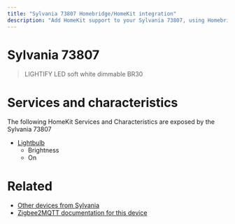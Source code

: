```yaml
---
title: "Sylvania 73807 Homebridge/HomeKit integration"
description: "Add HomeKit support to your Sylvania 73807, using Homebridge, Zigbee2MQTT and homebridge-z2m."
---
```

<!---
This file has been GENERATED using src/docgen/docgen.ts
DO NOT EDIT THIS FILE MANUALLY!
-->
# Sylvania 73807
> LIGHTIFY LED soft white dimmable BR30


# Services and characteristics
The following HomeKit Services and Characteristics are exposed by
the Sylvania 73807

* [Lightbulb](../../light.md)
  * Brightness
  * On


# Related
* [Other devices from Sylvania](../index.md#sylvania)
* [Zigbee2MQTT documentation for this device](https://www.zigbee2mqtt.io/devices/73807.html)